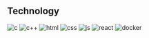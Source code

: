 <h2> Technology </h2>
<p>
<img alt="c" 			  src="https://img.shields.io/badge/-C-A8B9CC?logo=c&logoColor=white"/>
<img alt="c++" 			src="https://img.shields.io/badge/-C++-00599C?logo=cplusplus&logoColor=white"/>
<img alt="html" 		src="https://img.shields.io/badge/-HTML5-E34F26?logo=HTML5&logoColor=white"/>
<img alt="css" 			src="https://img.shields.io/badge/-CSS-1572B6?logo=css3&logoColor=white"/>
<img alt="js" 			src="https://img.shields.io/badge/-JS-F7DF1E?logo=javascript&logoColor=white"/>
<img alt="react" 		src="https://img.shields.io/badge/-REACT-61DAFB?logo=REACT&logoColor=white"/>
<img alt="docker" 	src="https://img.shields.io/badge/-DOCKER-2496ED?logo=DOCKER&logoColor=white"/>
</p>

